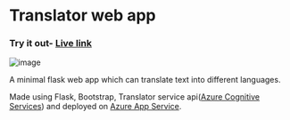 # Translator web app


### Try it out- [Live link](https://web-app-instance1.azurewebsites.net/)
![image](https://user-images.githubusercontent.com/61219881/235756242-cb7d7ba7-dafc-4f65-8e67-4292f0f9b3fa.png)



 
A minimal flask web app which can translate text into different languages. 
 
Made using Flask, Bootstrap, Translator service api([Azure Cognitive Services](https://learn.microsoft.com/en-us/azure/cognitive-services/)) and deployed on [Azure App Service](https://learn.microsoft.com/en-us/azure/developer/python/configure-python-web-app-local-environment).
